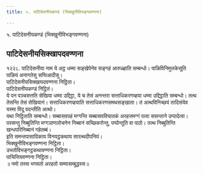 ```yaml
---
title: ५. पाटिदेसनीयकण्डं (भिक्खुनीविभङ्गवण्णना)

---
```

५. पाटिदेसनीयकण्डं (भिक्खुनीविभङ्गवण्णना)  


## पाटिदेसनीयसिक्खापदवण्णना

१२२८. पाटिदेसनीया नाम ये अट्ठ धम्मा सङ्खेपेनेव सङ्गहं आरुळ्हाति सम्बन्धो। पाळिविनिमुत्तकेसूति पाळियं अनागतेसु सप्पिआदीसु।  
पाटिदेसनीयसिक्खापदवण्णना निट्ठिता।  
पाटिदेसनीयकण्डं निट्ठितं।  
ये पन पञ्‍चसत्तति सेखिया धम्मा उद्दिट्ठा, ये च तेसं अनन्तरा सत्ताधिकरणव्हया धम्मा उद्दिट्ठाति सम्बन्धो। तत्थ तेसन्ति तेसं सेखियानं। सत्ताधिकरणव्हयाति सत्ताधिकरणसमथसङ्खाता। तं अत्थविनिच्छयं तादिसंयेव यस्मा विदू वदन्तीति अत्थो।  
यथा निट्ठिताति सम्बन्धो। सब्बासवपहं मग्गन्ति सब्बासवविघातकं अरहत्तमग्गं पत्वा ससन्ताने उप्पादेत्वा। पस्सन्तु निब्बुतिन्ति मग्गञाणलोचनेन निब्बानं सच्छिकरोन्तु, पप्पोन्तूति वा पाठो। तत्थ निब्बुतिन्ति खन्धपरिनिब्बानं गहेतब्बं।  
इति समन्तपासादिकाय विनयट्ठकथाय सारत्थदीपनियं।  
भिक्खुनीविभङ्गवण्णना निट्ठिता।  
उभतोविभङ्गट्ठकथावण्णना निट्ठिता।  
पाचित्तियवण्णना निट्ठिता।  
॥ नमो तस्स भगवतो अरहतो सम्मासम्बुद्धस्स॥  